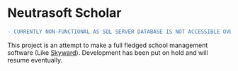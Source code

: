 # Neutrasoft Scholar
```diff
- CURRENTLY NON-FUNCTIONAL AS SQL SERVER DATABASE IS NOT ACCESSIBLE OVER THE INTERNET.
```
This project is an attempt to make a full fledged school management software (Like <a href="https://www.skyward.com/">Skyward</a>). Development has been put on hold and will resume eventually.
